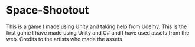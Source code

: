 # Space-Shootout

This is a game I made using Unity and taking help from Udemy. This is the first game I have made using Unity and C# and I have used assets from the web. Credits to the artists who made the assets

